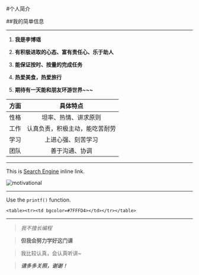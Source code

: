 #个人简介

##我的简单信息

***

1. **我是李博瑶**

2. **有积极进取的心态、富有责任心、乐于助人**

3. **能保证按时、按量的完成任务**

4. **热爱美食，热爱旅行**

5. **期待有一天能和朋友环游世界~~~**

| 方面           | 具体特点                      |
| -------------- |:-----------------------------:|
| 性格           | 坦率、热情、讲求原则          |
| 工作           | 认真负责，积极主动，能吃苦耐劳|
| 学习           | 上进心强、刻苦学习            |
| 团队           | 善于沟通、协调                |

***

This is [Search Engine](http://www.baidu.com/ "百度") inline link.

![ motivational](http://img4q.duitang.com/uploads/item/201503/28/20150328122438_XJXX5.thumb.224_0.jpeg)

***

Use the `printf()` function.

``<table><tr><td bgcolor=#7FFFD4></td></tr></table>``

***

 >*我不擅长编程*

 >**但我会努力学好这门课**
 
 >我比较认真，会认真听讲~
 
 >***请多多关照，谢谢！***